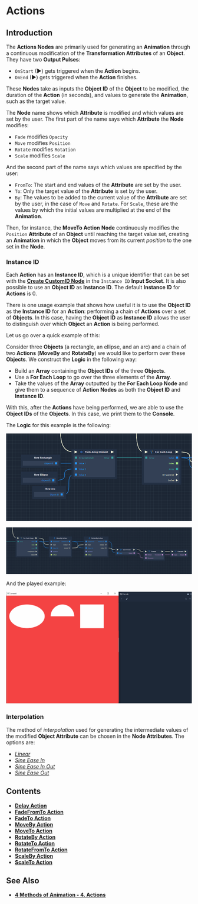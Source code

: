 # Actions

## Introduction

The **Actions Nodes** are primarily used for generating an **Animation** through a continuous modification of the **Transformation Attributes** of an **Object**. They have two **Output Pulses**:

  *  `OnStart` \(►\) gets triggered when the **Action** begins.
  *  `OnEnd` \(►\) gets triggered when the **Action** finishes.

These **Nodes** take as inputs the **Object ID** of the **Object** to be modified, the duration of the **Action** (in seconds), and values to generate the **Animation**, such as the target value.

The **Node** name shows which **Attribute** is modified and which values are set by the user. The first part of the name says which **Attribute** the **Node** modifies:

  * `Fade` modifies `Opacity`
  * `Move` modifies `Position`
  * `Rotate` modifies `Rotation`
  * `Scale` modifies `Scale`

And the second part of the name says which values are specified by the user:

  * `FromTo`: The start and end values of the **Attribute** are set by the user.
  * `To`: Only the target value of the **Attribute** is set by the user.
  * `By`: The values to be added to the current value of the **Attribute** are set by the user, in the case of `Move` and `Rotate`. For `Scale`, these are the values by which the initial values are multiplied at the end of the **Animation**.

Then, for instance, the **MoveTo Action** **Node** continuously modifies the `Position` **Attribute** of an **Object** until reaching the target value set, creating an **Animation** in which the **Object** moves from its current *position* to the one set in the **Node**.

### Instance ID

Each **Action** has an **Instance ID**, which is a unique identifier that can be set with the [**Create CustomID Node**](../utilities/createcustomid.md) in the `Instance ID` **Input Socket**. It is also possible to use an **Object ID** as **Instance ID**. The default **Instance ID** for **Actions** is 0.

There is one usage example that shows how useful it is to use the **Object ID** as the **Instance ID** for an **Action**: performing a chain of **Actions** over a set of **Objects**. In this case, having the **Object ID** as **Instance ID** allows the user to distinguish over which **Object** an **Action** is being performed.

Let us go over a quick example of this:

Consider three **Objects** (a rectangle, an ellipse, and an arc) and a chain of two **Actions** (**MoveBy** and **RotateBy**) we would like to perform over these **Objects**. We construct the **Logic** in the following way:

  * Build an **Array** containing the **Object IDs** of the three **Objects**.
  * Use a **For Each Loop** to go over the three elements of the **Array**.
  * Take the values of the **Array** outputted by the **For Each Loop Node** and give them to a sequence of **Action Nodes** as both the **Object ID** and **Instance ID**.

With this, after the **Actions** have being performed, we are able to use the **Object IDs** of the **Objects**. In this case, we print them to the **Console**.

The **Logic** for this example is the following:

![](../../.gitbook/assets/chainaction1.png)

![](../../.gitbook/assets/chainaction2.png)

And the played example:

![](../../.gitbook/assets/ActionExample2.gif)



### Interpolation

The method of *interpolation* used for generating the intermediate values of the modified **Object Attribute** can be chosen in the **Node Attributes**. The options are:

  * [*Linear*](https://en.wikipedia.org/wiki/Linear_interpolation)
  * [*Sine Ease In*](https://easings.net/#easeInSine)
  * [*Sine Ease In Out*](https://easings.net/#easeInOutSine)
  * [*Sine Ease Out*](https://easings.net/#easeOutSine) 



## Contents

* [**Delay Action**](delayaction.md)
* [**FadeFromTo Action**](fadefromtoaction.md)
* [**FadeTo Action**](fadetoaction.md)
* [**MoveBy Action**](movebyaction.md)
* [**MoveTo Action**](movetoaction.md)
* [**RotateBy Action**](rotatebyaction.md)
* [**RotateTo Action**](rotatetoaction.md)
* [**RotateFromTo Action**](rotatefromtoaction.md)
* [**ScaleBy Action**](scalebyaction.md)
* [**ScaleTo Action**](scaletoaction.md)

## See Also

* [**4 Methods of Animation - 4. Actions**](../../demo-projects/4-methods-of-animation.md#4-actions)

